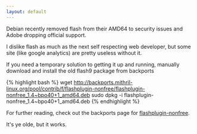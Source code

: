 ```yaml
---
layout: default
---
```

Debian recently removed flash from their AMD64 to security issues and Adobe
dropping official support.

I dislike flash as much as the next self respecting web developer, but some
site (like google analytics) are pretty useless without it.

If you need a temporary solution to getting it up and running, manually download and install the old flash9 package from backports

{% highlight bash %}
    wget http://backports.mithril-linux.org/pool/contrib/f/flashplugin-nonfree/flashplugin-nonfree_1.4~bpo40+1_amd64.deb
    sudo dpkg -i flashplugin-nonfree_1.4~bpo40+1_amd64.deb
{% endhighlight %}

For further reading, check out the backports page for [flashplugin-nonfree](http://packages.debian.org/etch-backports/flashplugin-nonfree).

It's ye olde, but it works.
